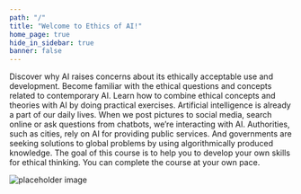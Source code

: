 ```yaml
---
path: "/"
title: "Welcome to Ethics of AI!"
home_page: true
hide_in_sidebar: true
banner: false
---
```


<hero-section title="Welcome to the Ethics of AI!" subtitle="The Ethics of AI is a free online course created by the University of Helsinki. The course is for anyone who is interested in the ethical aspects of AI – we want to encourage people to learn what AI ethics means, what can and can’t be done to develop AI in an ethically sustainable way, and how to start thinking about AI from an ethical point of view.">

</hero-section>

<teaser-question title="In this course you'll..." subtitle="Lorem ipsum dolor sit amet consetetur. Lorem ipsum dolor sit amet consetetur.">
<teaser-card icon="chart" >Discover why AI raises concerns about its ethically acceptable use and development. </teaser-card>
<teaser-card icon="presenter" state="active">Become familiar with the ethical questions and concepts related to contemporary AI.</teaser-card>
<teaser-card icon="weigh">Learn how to combine ethical concepts and theories with AI by doing practical exercises.</teaser-card>
</teaser-question>

<placeholder title="AI is becoming ever more relevant">
Artificial intelligence is already a part of our daily lives. When we post pictures to social media, search online or ask questions from chatbots, we’re interacting with AI. Authorities, such as cities, rely on AI for providing public services. And governments are seeking solutions to global problems by using algorithmically produced knowledge. The goal of this course is to help you to develop your own skills for ethical thinking. You can complete the course at your own pace.
</placeholder>

<homepage-grid></homepage-grid>

<about-section>

<img src="./img/placeholder.jpg" alt="placeholder image">

</about-section>

<sponsor-section></sponsor-section>

<course-progress />
